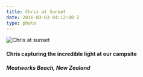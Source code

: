 ```yaml
---
title: Chris at Sunset
date: 2016-03-03 04:12:00 Z
type: photo
---
```


![Chris at sunset](/uploads/chris-sunset.jpg)

#### Chris capturing the incredible light at our campsite
##### Meatworks Beach, New Zealand
